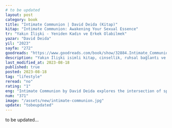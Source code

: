 ```yaml
---
# to be updated
layout: post
category: book
title: "Intimate Communion | David Deida (Kitap)"
kitap: "Intimate Communion: Awakening Your Sexual Essence"
tr: "Yakın İlişki - Yeniden Kadın ve Erkek Olabilmek"
yazar: "David Deida"
yil: "2023"
sayfa: "272"
goodreads: "https://www.goodreads.com/book/show/32884.Intimate_Communion"
description: "Yakın İlişki isimli kitap, cinsellik, ruhsal bağlantı ve kişisel gelişimle ilgili temaları ele almaktadır ve bu kitap özel ilişkilerde, cinsellikte ve ruhsal bağlantıda dinamikleri incelemektedir, ilişkilerde daha derin bağlantılar kurmanın ve aşkta ruhsal boyutları bulmanın yolunu göstermektedir."
last_modified_at: 2023-08-18
published: true
posted: 2023-08-18
tag: "lifestyle"
reread: "no"
rating: "1"
eng: "Intimate Communion by David Deida explores the intersection of spirituality, sexuality, and intimate relationships, offering insights into how to deepen connections and find spiritual dimensions in love."
num: "371"
image: "/assets/new/intimate-communion.jpg"
update: "tobeupdated"
---
```


to be updated...
